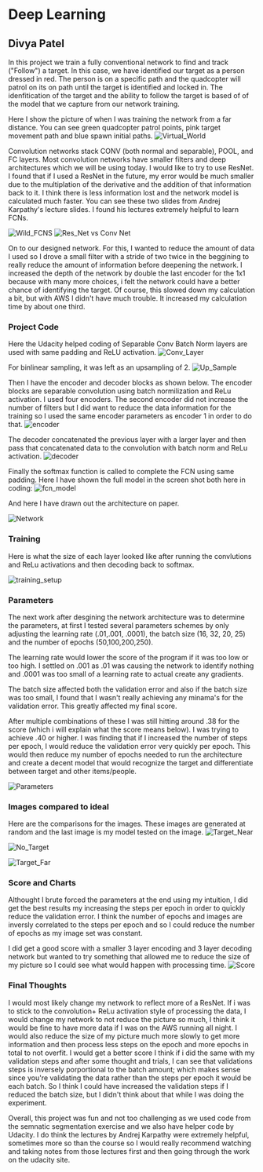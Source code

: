 # Deep Learning
## Divya Patel

In this project we train a fully conventional network to find and track ("Follow") a target. In this case, we have identified our target as a person dressed in red. The person is on a specific path and the quadcopter will patrol on its on path until the target is identified and locked in. The idenfitication of the target and the ability to follow the target is based of of the model that we capture from our network training.

Here I show the picture of when I was training the network from a far distance. You can see green quadcopter patrol points, pink target movement path and blue spawn initial paths.
![Virtual_World](ScreenShots/recording.png)

Convolution networks stack CONV (both normal and separable), POOL, and FC layers. Most convolution networks have smaller filters and deep architectures which we will be using today. I would like to try to use ResNet. I found that if I used a ResNet in the future, my error would be much smaller due to the multiplation of the derivative and the addition of that information back to it. I think there is less information lost and the network model is calculated much faster. You can see these two slides from Andrej Karpathy's lecture slides. I found his lectures extremely helpful to learn FCNs. 

![Wild_FCNS](ScreenShots/wild_fcns.png)
![Res_Net vs Conv Net](ScreenShots/res_net.png)

On to our designed network. For this, I wanted to reduce the amount of data I used so I drove a small filter with a stride of two twice in the beggining to really reduce the amount of information before deepening the network. I increased the depth of the network by double the last encoder for the 1x1 because with many more choices, i felt the network could have a better chance of identifying the target. Of course, this slowed down my calculation a bit, but with AWS I didn't have much trouble. It increased my calculation time by about one third.

### Project Code
Here the Udacity helped coding of Separable Conv Batch Norm layers are used with same padding and ReLU activation.
![Conv_Layer](ScreenShots/batchnorm.png)

For binlinear sampling, it was left as an upsampling of 2.
![Up_Sample](ScreenShots/upsample.png)

Then I have the encoder and decoder blocks as shown below. The encoder blocks are separable convolution using batch normilization and ReLu activation. I used four encoders. The second encoder did not increase the number of filters but I did want to reduce the data information for the training so I used the same encoder parameters as encoder 1 in order to do that. 
![encoder](ScreenShots/encoder.png)

The decoder concatenated the previous layer with a larger layer and then pass that concatenated data to the convolution with batch norm and ReLu activation. 
![decoder](ScreenShots/decoder.png)

Finally the softmax function is called to complete the FCN using same padding.
Here I have shown the full model in the screen shot both here in coding:
![fcn_model](ScreenShots/fcn_model.png)

And here I have drawn out the architecture on paper.

![Network](ScreenShots/network.JPG)

### Training
Here is what the size of each layer looked like after running the convlutions and ReLu activations and then decoding back to softmax.


![training_setup](ScreenShots/training.png)


### Parameters

The next work after desgining the network architecture was to determine the parameters, at first I tested several parameters schemes by only adjusting the learning rate (.01,.001, .0001), the batch size (16, 32, 20, 25) and the number of epochs (50,100,200,250). 

The learning rate would lower the score of the program if it was too low or too high. I settled on .001 as .01 was causing the network to identify nothing and .0001 was too small of a learning rate to actual create any gradients.

The batch size affected both the validation error and also if the batch size was too small, I found that I wasn't really achieving any minama's for the validation error. This greatly affected my final score.

After multiple combinations of these I was still hitting around .38 for the score (which i will explain what the score means below). I was trying to achieve .40 or higher. I was finding that if I increased the number of steps per epoch, I would reduce the validation error very quickly per epoch. This would then reduce my number of epochs needed to run the architecture and create a decent model that would recognize the target and differentiate between target and other items/people.

![Parameters](ScreenShots/parameters.png)

### Images compared to ideal
Here are the comparisons for the images. These images are generated at random and the last image is my model tested on the image.
![Target_Near](ScreenShots/target_near.png)

![No_Target](ScreenShots/no_target.png)

![Target_Far](ScreenShots/target_far.png)

### Score and Charts

Althought I brute forced the parameters at the end using my intuition, I did get the best results my increasing the steps per epoch in order to quickly reduce the validation error. I think the number of epochs and images are inversly correlated to the steps per epoch and so I could reduce the number of epochs as my image set was constant.

I did get a good score with a smaller 3 layer encoding and 3 layer decoding network but wanted to try something that allowed me to reduce the size of my picture so I could see what would happen with processing time.
![Score](ScreenShots/scores.png)




### Final Thoughts

I would most likely change my network to reflect more of a ResNet. If i was to stick to the convolution+ ReLu activation style of processing the data, I would change my network to not reduce the picture so much, I think it would be fine to have more data if I was on the AWS running all night. I would also reduce the size of my picture much more slowly to get more information and then process less steps on the epoch and more epochs in total to not overfit. I would get a better score I think if i did the same with my validation steps and after some thought and trials, I can see that validations steps is inversely porportional to the batch amount; which makes sense since you're validating the data rather than the steps per epoch it would be each batch. So I think I could have increased the validation steps if I reduced the batch size, but I didn't think about that while I was doing the experiment.

Overall, this project was fun and not too challenging as we used code from the semnatic segmentation exercise and we also have helper code by Udacity. I do think the lectures by Andrej Karpathy were extremely helpful, sometimes more so than the course so I would really recommend watching and taking notes from those lectures first and then going through the work on the udacity site.



